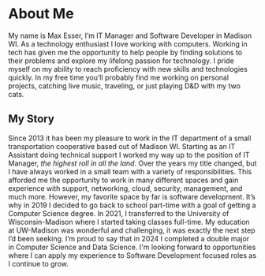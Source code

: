 # About Me

My name is Max Esser, I’m IT Manager and Software Developer in Madison WI. As a
technology enthusiast I love working with computers. Working in tech has given
me the opportunity to help people by finding solutions to their problems and
explore my lifelong passion for technology. I pride myself on my ability to
reach proficiency with new skills and technologies quickly. In my free time
you’ll probably find me working on personal projects, catching live music,
traveling, or just playing D\&D with my two cats.

## My Story

Since 2013 it has been my pleasure to work in the IT department of a small
transportation cooperative based out of Madison WI. Starting as an IT Assistant
doing technical support I worked my way up to the position of IT Manager, *the
highest roll in all the land*. Over the years my title changed, but I have
always worked in a small team with a variety of responsibilities. This afforded
me the opportunity to work in many different spaces and gain experience with
support, networking, cloud, security, management, and much more. However, my
favorite space by far is software development. It’s why in 2019 I decided to go
back to school part-time with a goal of getting a Computer Science degree. In
2021, I transferred to the University of Wisconsin-Madison where I started
taking classes full-time. My education at UW-Madison was wonderful and
challenging, it was exactly the next step I’d been seeking. I’m proud to say
that in 2024 I completed a double major in Computer Science and Data Science.
I'm looking forward to opportunities where I can apply my experience to Software
Development focused roles as I continue to grow.